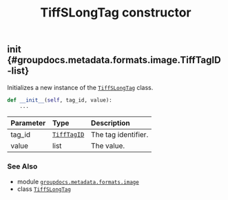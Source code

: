 ﻿---
title: TiffSLongTag constructor
second_title: GroupDocs.Metadata for Python via .NET API References
description: 
type: docs
url: /python-net/groupdocs.metadata.formats.image/tiffslongtag/__init__/
is_root: false
weight: 10
---

## __init__ {#groupdocs.metadata.formats.image.TiffTagID-list}

Initializes a new instance of the [`TiffSLongTag`](/metadata/python-net/groupdocs.metadata.formats.image/tiffslongtag) class.



```python
def __init__(self, tag_id, value):
    ...
```


| Parameter | Type | Description |
| :- | :- | :- |
| tag_id | [`TiffTagID`](/metadata/python-net/groupdocs.metadata.formats.image/tifftagid) | The tag identifier. |
| value | list | The value. |



### See Also
* module [`groupdocs.metadata.formats.image`](../../)
* class [`TiffSLongTag`](/metadata/python-net/groupdocs.metadata.formats.image/tiffslongtag)
